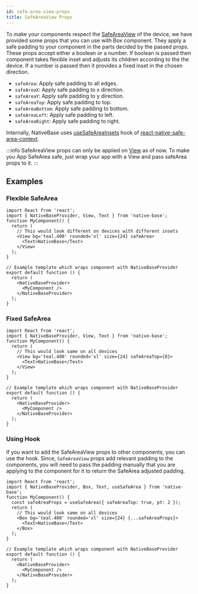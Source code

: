 ```yaml
---
id: safe-area-view-props
title: SafeAreaView Props
---
```


To make your components respect the [SafeAreaView](https://reactnative.dev/docs/safeareaview) of the device, we have provided some props that you can use with Box component. They apply a safe padding to your component in the parts decided by the passed props. These props accept either a boolean or a number. If boolean is passed then component takes flexible inset and adjusts its children according to the the device. If a number is passed then it provides a fixed inset in the chosen direction.

- `safeArea`: Apply safe padding to all edges.
- `safeAreaX`: Apply safe padding to x direction.
- `safeAreaY`: Apply safe padding to y direction.
- `safeAreaTop`: Apply safe padding to top.
- `safeAreaBottom`: Apply safe padding to bottom.
- `safeAreaLeft`: Apply safe padding to left.
- `safeAreaRight`: Apply safe padding to right.

Internally, NativeBase uses [useSafeAreaInsets](https://docs.expo.io/versions/latest/sdk/safe-area-context/#hooks) hook of [react-native-safe-area-context](https://github.com/th3rdwave/react-native-safe-area-context).

:::info
SafeAreaView props can only be applied on [View](view.md) as of now. To make you App SafeArea safe, just wrap your app with a View and pass safeArea props to it.
:::

## Examples

### Flexible SafeArea

```SnackPlayer name=SafeAreaView%20Boolean
import React from 'react';
import { NativeBaseProvider, View, Text } from 'native-base';
function MyComponent() {
  return (
    // This would look different on devices with different insets
    <View bg='teal.400' rounded='xl' size={24} safeArea>
      <Text>NativeBase</Text>
    </View>
  );
}

// Example template which wraps component with NativeBaseProvider
export default function () {
  return (
    <NativeBaseProvider>
      <MyComponent />
    </NativeBaseProvider>
  );
}
```

### Fixed SafeArea

```SnackPlayer name=SafeAreaView%20Boolean
import React from 'react';
import { NativeBaseProvider, View, Text } from 'native-base';
function MyComponent() {
  return (
    // This would look same on all devices
    <View bg='teal.400' rounded='xl' size={24} safeAreaTop={8}>
      <Text>NativeBase</Text>
    </View>
  );
}

// Example template which wraps component with NativeBaseProvider
export default function () {
  return (
    <NativeBaseProvider>
      <MyComponent />
    </NativeBaseProvider>
  );
}

```

### Using Hook

If you want to add the SafeAreaView props to other components, you can use the hook. Since, `SafeAreaView` props add relevant padding to the components, you will need to pass the padding manually that you are applying to the component for it to return the SafeArea adjusted padding.

```SnackPlayer name=SafeAreaView%20Boolean
import React from 'react';
import { NativeBaseProvider, Box, Text, useSafeArea } from 'native-base';
function MyComponent() {
  const safeAreaProps = useSafeArea({ safeAreaTop: true, pt: 2 });
  return (
    // This would look same on all devices
    <Box bg='teal.400' rounded='xl' size={24} {...safeAreaProps}>
      <Text>NativeBase</Text>
    </Box>
  );
}

// Example template which wraps component with NativeBaseProvider
export default function () {
  return (
    <NativeBaseProvider>
      <MyComponent />
    </NativeBaseProvider>
  );
}

```
